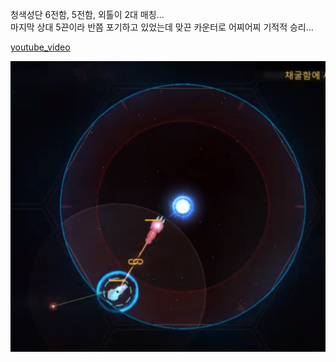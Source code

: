 청색성단 6전함, 5전함, 외톨이 2대 매칭...  
마지막 상대 5끈이라 반쯤 포기하고 있었는데 맞끈 카운터로 어찌어찌 기적적 승리...  

[youtube_video](https://youtu.be/TJeWz9vuZx8)

![](../assets/20201027_BS_Bond_Counter.png)
